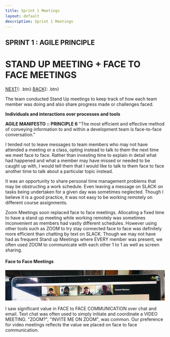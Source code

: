 ```yaml
---
title: Sprint 1 Meetings
layout: default
description: Sprint 1 Meetings
---
```


## SPRINT 1 : AGILE PRINCIPLE
# STAND UP MEETING + FACE TO FACE MEETINGS

[NEXT](definitionOfDone.html){: .btn}
[BACK](sprintPlanning.html){: .btn}

The team conducted Stand Up meetings to keep track of how each team member was doing and also share progress made or challenges faced. 

**Individuals and interactions over processes and tools**

**AGILE MANIFESTO :: PRINCIPLE 6**
"The most efficient and effective method of conveying information to and within a development team is face-to-face conversation."

I tended not to leave messages to team members who may not have attended a meeting or a class, opting instead to talk to them the next time we meet face to face. Rather than investing time to explain in detail what had happened and what a member may have missed or needed to be caught up with, I would tell them that I would like to talk to them face to face another time to talk about a particular topic instead.

It was an opportunity to share personal time management problems that may be obstructing a work schedule. Even leaving a message on SLACK on tasks being undertaken for a given day was sometimes neglected. Though I believe it is a good practice, it was not easy to be working remotely on different course assignments.

Zoom Meetings soon replaced face to face meetings.
Allocating a fixed time to have a stand up meeting while working remotely was sometimes inconvenient as members had vastly different schedules.
However using other tools such as ZOOM to try stay connected face to face was definitely more efficient than chatting by text on SLACK. Though we may not have had as frequent Stand up Meetings where EVERY member was present, we often used ZOOM to communicate with each other 1 to 1 as well as screen sharing.

#### Face to Face Meetings

![Face to Face](zoomCall3.jpg "Face to Face")

I saw significant value in FACE to FACE COMMUNICATION over chat and email. Text chat was often used to simply initiate and coordinate a VIDEO MEETING. "ZOOM?", "INVITE ME ON ZOOM", was common. Our preference for video meetings reflects the value we placed on face to face communication. 